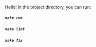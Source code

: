 Hello! In the project directory, you can run:

##### `make run`

##### `make lint`

##### `make fix`
